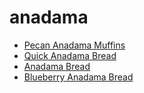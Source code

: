 # anadama

 * [Pecan Anadama Muffins](index/p/pecan-anadama-muffins-10890.json)
 * [Quick Anadama Bread](index/q/quick-anadama-bread-2702.json)
 * [Anadama Bread](index/a/anadama-bread.json)
 * [Blueberry Anadama Bread](index/b/blueberry-anadama-bread.json)
